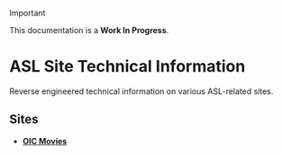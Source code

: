 > [!IMPORTANT]  
> This documentation is a **Work In Progress**.

# ASL Site Technical Information

Reverse engineered technical information on various ASL-related sites.

## Sites

* [**OIC Movies**](/SiteInformation/OICMovies.md)